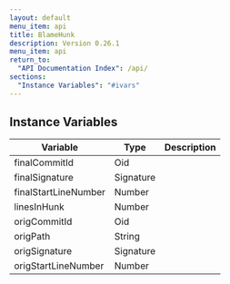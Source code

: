 ```yaml
---
layout: default
menu_item: api
title: BlameHunk
description: Version 0.26.1
menu_item: api
return_to:
  "API Documentation Index": /api/
sections:
  "Instance Variables": "#ivars"
---
```


## <a name="ivars"></a>Instance Variables

| Variable | Type | Description |
| --- | --- | --- |
| <a name="finalCommitId"></a>finalCommitId | Oid |  |
| <a name="finalSignature"></a>finalSignature | Signature |  |
| <a name="finalStartLineNumber"></a>finalStartLineNumber | Number |  |
| <a name="linesInHunk"></a>linesInHunk | Number |  |
| <a name="origCommitId"></a>origCommitId | Oid |  |
| <a name="origPath"></a>origPath | String |  |
| <a name="origSignature"></a>origSignature | Signature |  |
| <a name="origStartLineNumber"></a>origStartLineNumber | Number |  |

